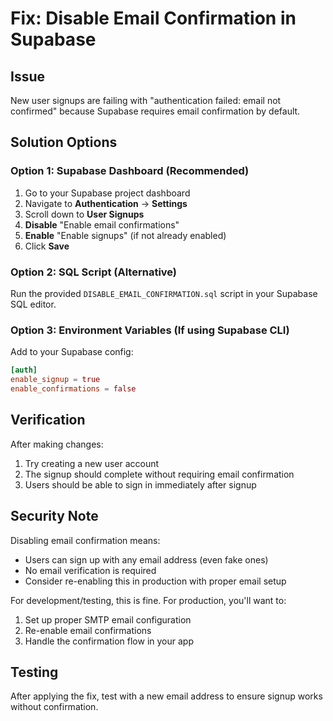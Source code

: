 # Fix: Disable Email Confirmation in Supabase

## Issue
New user signups are failing with "authentication failed: email not confirmed" because Supabase requires email confirmation by default.

## Solution Options

### Option 1: Supabase Dashboard (Recommended)
1. Go to your Supabase project dashboard
2. Navigate to **Authentication** → **Settings**
3. Scroll down to **User Signups**
4. **Disable** "Enable email confirmations"
5. **Enable** "Enable signups" (if not already enabled)
6. Click **Save**

### Option 2: SQL Script (Alternative)
Run the provided `DISABLE_EMAIL_CONFIRMATION.sql` script in your Supabase SQL editor.

### Option 3: Environment Variables (If using Supabase CLI)
Add to your Supabase config:
```toml
[auth]
enable_signup = true
enable_confirmations = false
```

## Verification
After making changes:
1. Try creating a new user account
2. The signup should complete without requiring email confirmation
3. Users should be able to sign in immediately after signup

## Security Note
Disabling email confirmation means:
- Users can sign up with any email address (even fake ones)
- No email verification is required
- Consider re-enabling this in production with proper email setup

For development/testing, this is fine. For production, you'll want to:
1. Set up proper SMTP email configuration
2. Re-enable email confirmations
3. Handle the confirmation flow in your app

## Testing
After applying the fix, test with a new email address to ensure signup works without confirmation.